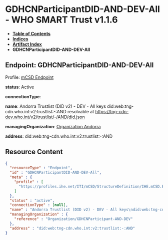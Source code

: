 # GDHCNParticipantDID-AND-DEV-All - WHO SMART Trust v1.1.6

* [**Table of Contents**](toc.md)
* [**Indices**](indices.md)
* [**Artifact Index**](artifacts.md)
* **GDHCNParticipantDID-AND-DEV-All**

## Endpoint: GDHCNParticipantDID-AND-DEV-All

Profile: [mCSD Endpoint](https://profiles.ihe.net/ITI/mCSD/4.0.0/StructureDefinition-IHE.mCSD.Endpoint.html)

**status**: Active

**connectionType**: 

**name**: Andorra Trustlist (DID v2) - DEV - All keys did:web:tng-cdn.who.int:v2:trustlist:-:AND resolvable at https://tng-cdn-dev.who.int/v2/trustlist/-/AND/did.json

**managingOrganization**: [Organization Andorra](Organization-GDHCNParticipant-AND-DEV.md)

**address**: did:web:tng-cdn.who.int:v2:trustlist:-:AND



## Resource Content

```json
{
  "resourceType" : "Endpoint",
  "id" : "GDHCNParticipantDID-AND-DEV-All",
  "meta" : {
    "profile" : [
      "https://profiles.ihe.net/ITI/mCSD/StructureDefinition/IHE.mCSD.Endpoint"
    ]
  },
  "status" : "active",
  "connectionType" : [null],
  "name" : "Andorra Trustlist (DID v2) - DEV - All keys\ndid:web:tng-cdn.who.int:v2:trustlist:-:AND\nresolvable at https://tng-cdn-dev.who.int/v2/trustlist/-/AND/did.json",
  "managingOrganization" : {
    "reference" : "Organization/GDHCNParticipant-AND-DEV"
  },
  "address" : "did:web:tng-cdn.who.int:v2:trustlist:-:AND"
}

```
